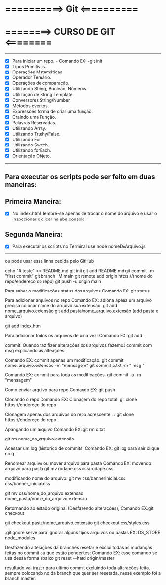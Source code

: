 # ==========> Git <==========

# ========> CURSO DE GIT <========
-----------------------------------------------------------------------------------------

- [x] Para iniciar um repo.
      - Comando EX:
          -git init
- [x] Tipos Primitivos.
- [x] Operações Matemáticas. 
- [x] Operador Ternário.
- [x] Operações de comparação.
- [x] Utilizando String, Boolean, Números.
- [x] Utilização de String Template.
- [x] Conversores String/Number
- [x] Métodos eventos.
- [x] Expressões forma de criar uma função.
- [x] Craindo uma Função.
- [x] Palavras Reservadas.
- [x] Utilizando Array.
- [x] Utilizando Truthy/False.
- [x] Utilizando For.
- [x] Utilizando Switch.
- [x] Utilizando forEach.
- [x] Orientação Objeto.

-----------------------------------------------------------------------------------------------
## Para executar os scripts pode ser feito em duas maneiras: 

## Primeira Maneira: 

- [x] No index.html, lembre-se apenas de trocar o nome do arquivo e usar o inspecionar e clicar na aba console.

## Segunda Maneira: 
- [x] Para executar os scripts no Terminal use node nomeDoArquivo.js
-----------------------------------------------------------------------------------------------



ou pode usar essa linha cedida pelo GitHub

echo "# teste" >> README.md
git init
git add README.md
git commit -m "first commit"
git branch -M main
git remote add origin https://(nome do repo/endereço do repo)
git push -u origin main

Para saber o modificações status dos arquivos
Comando EX:
  git status

Para adicionar arquivos no repo
Comando EX: adiona apena um arquivo precisa 
colocar nome do arquivo sua extensão.
  git add nome_arquivo.extensão
  git add pasta/nome_arquivo.extensão (add pasta e arquivo)

  git add index.html 

Para adicionar todos os arquivos de uma vez:
Comando EX:
  git add .

commit: Quando faz fizer alterações dos arquivos
fazemos commit com msg explicando as alteações. 

Comando EX:
commit apenas um modificação.
  git commit nome_arquivo.extensão -m "mensagem"
  git commit a.txt -m " msg "

Comando EX: 
commit para toda as modificações.
  git commit -a -m "mensagem" 

Como enviar arquivo para repo
Comando EX:
  git push

Clonando o repo
Comando EX:
  Clonagem do repo total:
    git clone https://endereço do repo 
  
  Clonagem apenas dos arquivos do repo acrescente . :
    git clone https://endereço do repo .
              
Apangando um arquivo
Comando EX:
  git rm c.txt
  
  git rm nome_do_arquivo.extensão

 Acessar um log (historico de commits)
 Comando EX:
  git log
 para sair clique no q 

Renomear arquivo ou mover arquivo para pasta
Comando EX:
  movendo arquivo para pasta
  git mv rodape.css css/rodape.css

  modificando nome do arquivo:
  git mv css/bannerinicial.css css/banner_inicial.css

  git mv css/nome_do_arquivo.extensao nome_pasta/nome_do_arquivo.extensao
  
Retornando ao estado original (Desfazendo alterações);
Comando EX:git checkout 

  git checkout pasta/nome_arquivo.extensão
  git checkout css/styles.css

.gitignore
serve para ignorar alguns tipos arquivos
 ou pastas
EX:
DS_STORE
node_modules

Desfazendo alterações da branches
resetar e exclui todas as mudanças feitas
no commit ou que estão pendentes;
Comando EX:
  esse comando se usa dessa forma abaixo 
  git reset --hard origin/master
  
  resultado vai trazer para ultimo commit
  excluindo toda alterações feita.
  sempre colocando no da branch que quer ser resetada.
  nesse exemplo foi a branch master.
  
